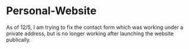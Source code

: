 # Personal-Website

As of 12/5, I am trying to fix the contact form which was working under a private address, but is no longer working after launching the website publically.
